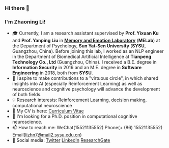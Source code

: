 ### Hi there 👋

<!--
**Das-Boot/Das-Boot** is a ✨ _special_ ✨ repository because its `README.md` (this file) appears on your GitHub profile.
-->

### I'm Zhaoning Li!

- :mortar_board: Currently, I am a research assistant supervised by **Prof. Yixuan Ku** and **Prof. Yanping Liu** in [**Memory and Emotion Laboratory**](https://sysumelab.com) (**MELab**) at the Department of Psychology, **Sun Yat-Sen University** (**SYSU**, Guangzhou, China). Before joining this lab, I worked as an NLP engineer in the Department of Biomedical Artificial Intelligence at **Tianpeng Technology Co., Ltd** (Guangzhou, China). I received a B.E. degree in **Information Security** in 2016 and an M.E. degree in **Software Engineering** in 2018, both from **SYSU**.
- :high_brightness: I aspire to make contributions to a "virtuous circle", in which shared insights into AI (especially Reinforcement Learning) as well as neuroscience and cognitive psychology will advance the development of both fields. 
- :bulb: Research interests: Reinforcement Learning, decision making, computational neuroscience
- 🌱 My CV is here: [Curriculum Vitae](https://github.com/Das-Boot/Das-Boot/blob/main/CV-Zhaoning%20Li.pdf)
- 🔭 I'm looking for a Ph.D. position in computational cognitive neuroscience.
- 📫 How to reach me: WeChat(15521135552) Phone(+ (86) 15521135552) Email(lizhn7@mail2.sysu.edu.cn) 
- :key: Social media: [Twitter](https://twitter.com/lizhn7) [LinkedIn](https://www.linkedin.com/in/zhaoning-li-b82bb1136/) [ResearchGate](https://www.researchgate.net/profile/Zhaoning_Li2)
